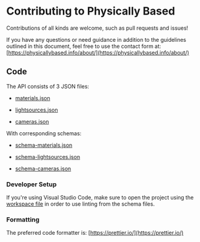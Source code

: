 # Contributing to Physically Based

Contributions of all kinds are welcome, such as pull requests and issues!

If you have any questions or need guidance in addition to the guidelines outlined in this document, feel free to use the contact form at: [https://physicallybased.info/about/](https://physicallybased.info/about/)

## Code

The API consists of 3 JSON files:

- [materials.json](https://github.com/AntonPalmqvist/physically-based-api/blob/main/deploy/materials.json)

- [lightsources.json](https://github.com/AntonPalmqvist/physically-based-api/blob/main/deploy/lightsources.json)

- [cameras.json](https://github.com/AntonPalmqvist/physically-based-api/blob/main/deploy/materials.json)

With corresponding schemas:

- [schema-materials.json](https://github.com/AntonPalmqvist/physically-based-api/blob/main/schema-materials.json)

- [schema-lightsources.json](https://github.com/AntonPalmqvist/physically-based-api/blob/main/schema-lightsources.json)

- [schema-cameras.json](https://github.com/AntonPalmqvist/physically-based-api/blob/main/schema-cameras.json)

### Developer Setup

If you're using Visual Studio Code, make sure to open the project using the [workspace file](https://github.com/AntonPalmqvist/physically-based-api/blob/main/workspace.code-workspace) in order to use linting from the schema files.

### Formatting

The preferred code formatter is: [https://prettier.io/](https://prettier.io/)
